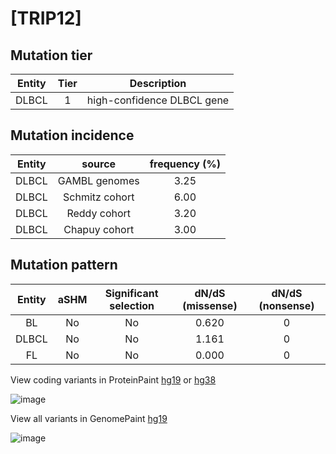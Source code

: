# [TRIP12]

## Mutation tier

|Entity|Tier|Description               |
|:------:|:----:|--------------------------|
|DLBCL |1   |high-confidence DLBCL gene|
## Mutation incidence

|Entity|source        |frequency (%)|
|:------:|:--------------:|:-------------:|
|DLBCL |GAMBL genomes |3.25         |
|DLBCL |Schmitz cohort|6.00         |
|DLBCL |Reddy cohort  |3.20         |
|DLBCL |Chapuy cohort |3.00         |

## Mutation pattern

|Entity|aSHM|Significant selection|dN/dS (missense)|dN/dS (nonsense)|
|:------:|:----:|:---------------------:|:----------------:|:----------------:|
|BL    |No  |No                   |0.620           |0               |
|DLBCL |No  |No                   |1.161           |0               |
|FL    |No  |No                   |0.000           |0               |



View coding variants in ProteinPaint [hg19](https://www.bcgsc.ca/downloads/morinlab/GAMBL/test/genes/TRIP12_protein.html)  or [hg38](https://www.bcgsc.ca/downloads/morinlab/GAMBL/test/genes/TRIP12_protein_hg38.html)

![image](../../images/proteinpaint/TRIP12_NM_004238.svg)

View all variants in GenomePaint [hg19](https://www.bcgsc.ca/downloads/morinlab/GAMBL/test/genes/TRIP12.html)

![image](../../images/proteinpaint/TRIP12.svg)
